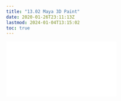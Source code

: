 ```yaml
---
title: "13.02 Maya 3D Paint"
date: 2020-01-26T23:11:13Z
lastmod: 2024-01-04T13:15:02
toc: true
---
```


![Link to included file content](../../../../3d-modeling/maya/maya-3d-paint.md)
